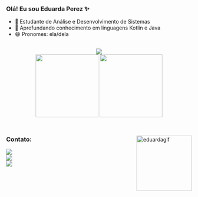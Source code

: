 ### Olá! Eu sou Eduarda Perez ✨

- 🔭 Estudante de Análise e Desenvolvimento de Sistemas
- 🌱 Aprofundando conhecimento em linguagens Kotlin e Java
- 😄 Pronomes: ela/dela
  
<br>
<div align="center">
  <img src="https://skillicons.dev/icons?i=kotlin,java,androidstudio,html,css,javascript,mysql" />
  <br>
  
  <img height="170em" src="https://github-readme-stats.vercel.app/api?username=eduardaperez&show_icons=true&theme=tokyonight&locale=pt-br"/>
  <img height="170em" src="https://github-readme-stats.vercel.app/api/top-langs/?username=eduardaperez&layout=compact&theme=tokyonight&locale=pt-br"/>
</div>
<br>

##
<div>
    <img align="right" height="150em" alt="eduardagif" src="https://media.discordapp.net/attachments/879087780460920836/1219806008239591434/Untitled_Made_with_FlexClip_1.gif?ex=660ca3df&is=65fa2edf&hm=27ce08ab40d2756c328ed5faa8086014b54bdcbb91db12090be4dde15a6c7a27&=&width=389&height=389" />
</div>

### Contato:

<div> 
  <a href="https://instagram.com/eduarda.perezk" target="_blank"><img src="https://img.shields.io/badge/-Instagram-%23E4405F?style=for-the-badge&logo=instagram&logoColor=white" target="_blank"></a> 
  <br>
  <a href = "mailto:c.eduardaperez@gmail.com"><img src="https://img.shields.io/badge/-Gmail-%23333?style=for-the-badge&logo=gmail&logoColor=white" target="_blank"></a>
  <br>
  <a href="https://www.linkedin.com/in/eduarda-perezk" target="_blank"><img src="https://img.shields.io/badge/-LinkedIn-%230077B5?style=for-the-badge&logo=linkedin&logoColor=white" target="_blank"></a> 
</div>

